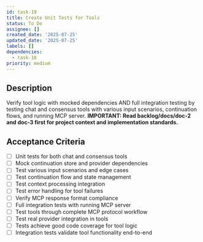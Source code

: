 ```yaml
---
id: task-19
title: Create Unit Tests for Tools
status: To Do
assignee: []
created_date: '2025-07-25'
updated_date: '2025-07-25'
labels: []
dependencies:
  - task-18
priority: medium
---
```


## Description

Verify tool logic with mocked dependencies AND full integration testing by testing chat and consensus tools with various input scenarios, continuation flows, and running MCP server. **IMPORTANT: Read backlog/docs/doc-2 and doc-3 first for project context and implementation standards.**
## Acceptance Criteria

- [ ] Unit tests for both chat and consensus tools
- [ ] Mock continuation store and provider dependencies
- [ ] Test various input scenarios and edge cases
- [ ] Test continuation flow and state management
- [ ] Test context processing integration
- [ ] Test error handling for tool failures
- [ ] Verify MCP response format compliance
- [ ] Full integration tests with running MCP server
- [ ] Test tools through complete MCP protocol workflow
- [ ] Test real provider integration in tools
- [ ] Tests achieve good code coverage for tool logic
- [ ] Integration tests validate tool functionality end-to-end
